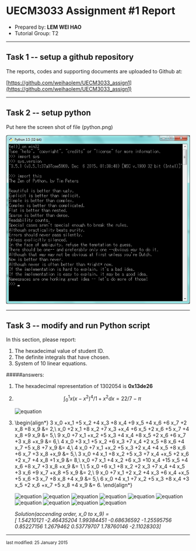 UECM3033 Assignment #1 Report
========================================================

- Prepared by: **LEM WEI HAO**
- Tutorial Group: T2

--------------------------------------------------------

## Task 1 -- setup a github repository

The reports, codes and supporting documents are uploaded to Github at: 

[https://github.com/weihaolem/UECM3033_assign1](https://github.com/weihaolem/UECM3033_assign1)


---------------------------------------------------------

## Task 2 -- setup python

Put here the screen shot of file (python.png)

![python.png](python.png)


------------------------------------------------------------

## Task 3 -- modify and run Python script

In this section, please report:

1. The hexadecimal value of student ID.
2. The definite integrals that have chosen.
3. System of 10 linear equations.

#####answers:
1. The hexadecimal representation of 1302054 is **0x13de26**
2. $$ \int_0^1 {x(x-x^2)^4}/{1+x^2}dx = {22}/{7}-\pi $$
    
    ![equation](http%3A%2F%2Fwww.sciweavers.org%2Ftex2img.php%3Feq%3D%255Cint_0%255E1%2520%257Bx%2528x-x%255E2%2529%255E4%257D%252F%257B1%252Bx%255E2%257D%2520dx%2520%253D%2520%257B22%257D%252F%257B7%257D-%255Cpi%26bc%3DWhite%26fc%3DBlack%26im%3Dpng%26fs%3D12%26ff%3Darev%26edit%3D0)

3. \begin{align*}
3 x_0 +x_1 +5 x_2 +4 x_3 +8 x_4 +9 x_5 +4 x_6 +6 x_7 +2 x_8 +8 x_9 &= 2,\\
x_0 +2 x_1 +8 x_2 +7 x_3 +x_4 +6 x_5 +2 x_6 +5 x_7 +4 x_8 +9 x_9 &= 5,\\
9 x_0 +7 x_1 +x_2 +5 x_3 +4 x_4 +8 x_5 +2 x_6 +6 x_7 +3 x_8 +x_9 &= 6,\\
4 x_0 +3 x_1 +5 x_2 +6 x_3 +7 x_4 +2 x_5 +8 x_6 +4 x_7 +5 x_8 +7 x_9 &= 4,\\
4 x_0 +7 x_1 +x_2 +5 x_3 +2 x_4 +4 x_5 +8 x_6 +6 x_7 +3 x_8 +x_9 &= 5,\\
3 x_0 +4 x_1 +8 x_2 +5 x_3 +7 x_4 +x_5 +2 x_6 +2 x_7 +4 x_8 +1 x_9 &= 8,\\
x_0 +7 x_1 +4 x_2 +6 x_3 +10 x_4 +15 x_5 +4 x_6 +8 x_7 +3 x_8 +x_9 &= 1,\\
5 x_0 +6 x_1 +8 x_2 +2 x_3 +7 x_4 +4 x_5 +3 x_6 +9 x_7 +x_8 +5 x_9 &= 2,\\
9 x_0 +7 x_1 +2 x_2 +4 x_3 +6 x_4 +x_5 +5 x_6 +3 x_7 +8 x_8 +4 x_9 &= 5,\\
6 x_0 +4 x_1 +7 x_2 +5 x_3 +8 x_4 +3 x_5 +2 x_6 +x_7 +5 x_8 +4 x_9 &= 6.
\end{align*}

    ![equation](http://bit.ly/1S4CkYC)
    ![equation](http://bit.ly/1S4CDlZ)
    ![equation](http://bit.ly/1WIsfiO)
    ![equation](http://bit.ly/1S4CWgP)
    ![equation](http://bit.ly/1WIszhC)
    ![equation](http://bit.ly/1WIsQAY)
    ![equation](http://bit.ly/1WIsVos)
    ![equation](http://bit.ly/1S4DtPH)
    ![equation](http://bit.ly/1WItezr)
    ![equation](http://bit.ly/1WItnD4)


    _Solution(accending order, x_0 to x_9) =  
    [ 1.54210121 -2.46435204  1.99384451 -0.68636592 -1.25595756  0.85227156 1.2679462   0.53779707  1.78760146 -2.11028303]_




-----------------------------------

<sup>last modified: 25 January 2015</sup>
